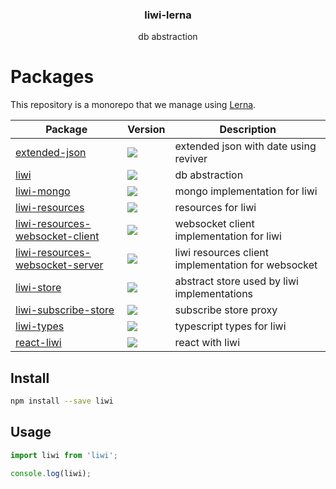 <h3 align="center">
  liwi-lerna
</h3>

<p align="center">
  db abstraction
</p>

<h1>Packages</h1>

This repository is a monorepo that we manage using [Lerna](https://github.com/lerna/lerna).

| Package | Version | Description |
|---------|---------|-------------|
| [extended-json](/packages/extended-json) | <a href="https://npmjs.org/package/extended-json"><img src="https://img.shields.io/npm/v/extended-json.svg?style=flat-square"></a> | extended json with date using reviver
| [liwi](/packages/liwi) | <a href="https://npmjs.org/package/liwi"><img src="https://img.shields.io/npm/v/liwi.svg?style=flat-square"></a> | db abstraction
| [liwi-mongo](/packages/liwi-mongo) | <a href="https://npmjs.org/package/liwi-mongo"><img src="https://img.shields.io/npm/v/liwi-mongo.svg?style=flat-square"></a> | mongo implementation for liwi
| [liwi-resources](/packages/liwi-resources) | <a href="https://npmjs.org/package/liwi-resources"><img src="https://img.shields.io/npm/v/liwi-resources.svg?style=flat-square"></a> | resources for liwi
| [liwi-resources-websocket-client](/packages/liwi-resources-websocket-client) | <a href="https://npmjs.org/package/liwi-resources-websocket-client"><img src="https://img.shields.io/npm/v/liwi-resources-websocket-client.svg?style=flat-square"></a> | websocket client implementation for liwi
| [liwi-resources-websocket-server](/packages/liwi-resources-websocket-server) | <a href="https://npmjs.org/package/liwi-resources-websocket-server"><img src="https://img.shields.io/npm/v/liwi-resources-websocket-server.svg?style=flat-square"></a> | liwi resources client implementation for websocket
| [liwi-store](/packages/liwi-store) | <a href="https://npmjs.org/package/liwi-store"><img src="https://img.shields.io/npm/v/liwi-store.svg?style=flat-square"></a> | abstract store used by liwi implementations
| [liwi-subscribe-store](/packages/liwi-subscribe-store) | <a href="https://npmjs.org/package/liwi-subscribe-store"><img src="https://img.shields.io/npm/v/liwi-subscribe-store.svg?style=flat-square"></a> | subscribe store proxy
| [liwi-types](/packages/liwi-types) | <a href="https://npmjs.org/package/liwi-types"><img src="https://img.shields.io/npm/v/liwi-types.svg?style=flat-square"></a> | typescript types for liwi
| [react-liwi](/packages/react-liwi) | <a href="https://npmjs.org/package/react-liwi"><img src="https://img.shields.io/npm/v/react-liwi.svg?style=flat-square"></a> | react with liwi

## Install

```sh
npm install --save liwi
```

## Usage

```js
import liwi from 'liwi';

console.log(liwi);
```

[npm-image]: https://img.shields.io/npm/v/liwi.svg?style=flat-square
[npm-url]: https://npmjs.org/package/liwi
[daviddm-image]: https://david-dm.org/liwijs/liwi.svg?style=flat-square
[daviddm-url]: https://david-dm.org/liwijs/liwi
[dependencyci-image]: https://dependencyci.com/github/liwijs/liwi/badge?style=flat-square
[dependencyci-url]: https://dependencyci.com/github/liwijs/liwi
[circleci-status-image]: https://img.shields.io/circleci/project/liwijs/liwi/master.svg?style=flat-square
[circleci-status-url]: https://circleci.com/gh/liwijs/liwi
[travisci-status-image]: https://img.shields.io/travis/liwijs/liwi/master.svg?style=flat-square
[travisci-status-url]: https://travis-ci.org/liwijs/liwi
[coverage-image]: https://img.shields.io/codecov/c/github/liwijs/liwi/master.svg?style=flat-square
[coverage-url]: https://codecov.io/gh/liwijs/liwi
[docs-coverage-url]: https://liwijs.github.io/liwi/coverage/lcov-report/
